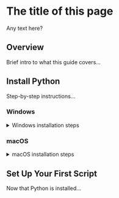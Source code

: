 # The title of this page
Any text here?
## Overview
Brief intro to what this guide covers...

## Install Python
Step-by-step instructions...

### Windows
<details>
<summary>Windows installation steps</summary>
  
1. step
2. step
3. step
  
</details>

### macOS  
<details>
<summary>macOS installation steps</summary>
Mac-specific steps...
  
1. step
2. step

</details>

## Set Up Your First Script
Now that Python is installed...
